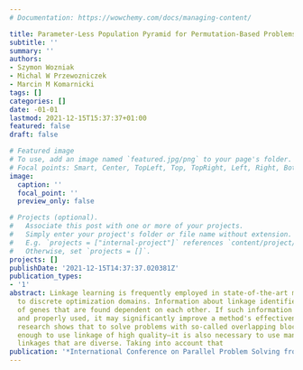 ```yaml
---
# Documentation: https://wowchemy.com/docs/managing-content/

title: Parameter-Less Population Pyramid for Permutation-Based Problems
subtitle: ''
summary: ''
authors:
- Szymon Wozniak
- Michal W Przewozniczek
- Marcin M Komarnicki
tags: []
categories: []
date: -01-01
lastmod: 2021-12-15T15:37:37+01:00
featured: false
draft: false

# Featured image
# To use, add an image named `featured.jpg/png` to your page's folder.
# Focal points: Smart, Center, TopLeft, Top, TopRight, Left, Right, BottomLeft, Bottom, BottomRight.
image:
  caption: ''
  focal_point: ''
  preview_only: false

# Projects (optional).
#   Associate this post with one or more of your projects.
#   Simply enter your project's folder or file name without extension.
#   E.g. `projects = ["internal-project"]` references `content/project/deep-learning/index.md`.
#   Otherwise, set `projects = []`.
projects: []
publishDate: '2021-12-15T14:37:37.020381Z'
publication_types:
- '1'
abstract: Linkage learning is frequently employed in state-of-the-art methods dedicated
  to discrete optimization domains. Information about linkage identifies a subgroup
  of genes that are found dependent on each other. If such information is precise
  and properly used, it may significantly improve a method's effectiveness. The recent
  research shows that to solve problems with so-called overlapping blocks, it is not
  enough to use linkage of high quality–it is also necessary to use many different
  linkages that are diverse. Taking into account that
publication: '*International Conference on Parallel Problem Solving from Nature*'
---
```

